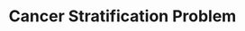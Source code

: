 ---
research_area: BI # CV: Computer Vision, BI: Bioinformatics, NT: Network, ML: Machine Learning
type: research # project: This is a funded project., research: this is a research or thesis
title: "Cancer Stratification Problem"
front_page_image: /images/projects/gene_expression.jpg # optional. You may leave it blank 
members:
- Pinar Guner
- Burcu Bakir Gungor
- Mustafa Coskun
sort_order: 3 
layout: project_layout
front_page_abstract: In this research, we are trying to develop unsupervised methods for cancer classification. More specifically, for a given gene-gene interaction network and gene expression profile of the nodes, we are developing network proximity querying methods to intrinsically state those genes. 
---